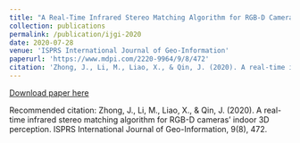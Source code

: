```yaml
---
title: "A Real-Time Infrared Stereo Matching Algorithm for RGB-D Cameras’ Indoor 3D Perception"
collection: publications
permalink: /publication/ijgi-2020
date: 2020-07-28
venue: 'ISPRS International Journal of Geo-Information'
paperurl: 'https://www.mdpi.com/2220-9964/9/8/472'
citation: 'Zhong, J., Li, M., Liao, X., & Qin, J. (2020). A real-time infrared stereo matching algorithm for RGB-D cameras’ indoor 3D perception. ISPRS International Journal of Geo-Information, 9(8), 472.'
---
```


[Download paper here](https://www.mdpi.com/2220-9964/9/8/472)

Recommended citation: Zhong, J., Li, M., Liao, X., & Qin, J. (2020). A real-time infrared stereo matching algorithm for RGB-D cameras’ indoor 3D perception. ISPRS International Journal of Geo-Information, 9(8), 472.
